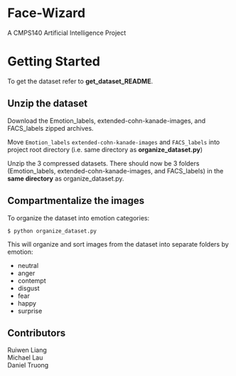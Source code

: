 # Face-Wizard
A CMPS140 Artificial Intelligence Project
# Getting Started
To get the dataset refer to **get_dataset_README**.  

## Unzip the dataset
Download the Emotion_labels, extended-cohn-kanade-images, and FACS_labels zipped archives.  

Move `Emotion_labels` `extended-cohn-kanade-images` and `FACS_labels` into project root directory (i.e. same directory as **organize_dataset.py**)  

Unzip the 3 compressed datasets. There should now be 3 folders (Emotion_labels, extended-cohn-kanade-images, and FACS_labels) in the **same directory** as organize_dataset.py.   

## Compartmentalize the images
To organize the dataset into emotion categories:

`$ python organize_dataset.py`

This will organize and sort images from the dataset into separate folders by emotion:
* neutral
* anger
* contempt
* disgust
* fear
* happy
* surprise

## Contributors
Ruiwen Liang  
Michael Lau  
Daniel Truong  
